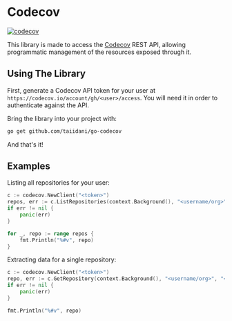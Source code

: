# Codecov

[![codecov](https://codecov.io/gh/taiidani/go-codecov/branch/master/graph/badge.svg)](https://codecov.io/gh/taiidani/go-codecov)

This library is made to access the [Codecov](https://codecov.io/) REST API, allowing programmatic management of the resources exposed through it.

## Using The Library

First, generate a Codecov API token for your user at `https://codecov.io/account/gh/<user>/access`. You will need it in order to authenticate against the API.

Bring the library into your project with:

```sh
go get github.com/taiidani/go-codecov
```

And that's it!

## Examples

Listing all repositories for your user:

```go
c := codecov.NewClient("<token>")
repos, err := c.ListRepositories(context.Background(), "<username/org>")
if err != nil {
    panic(err)
}

for _, repo := range repos {
    fmt.Println("%#v", repo)
}
```

Extracting data for a single repository:

```go
c := codecov.NewClient("<token>")
repo, err := c.GetRepository(context.Background(), "<username/org>", "<repo>")
if err != nil {
    panic(err)
}

fmt.Println("%#v", repo)
```
